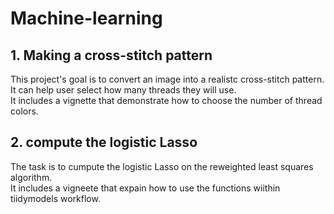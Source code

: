 # Machine-learning
## 1.  Making a cross-stitch pattern 
This project's goal is to convert an image into a realistc cross-stitch pattern.\
It can help user select how many threads they will use. \
It includes a vignette that demonstrate how to choose the number of thread colors.
## 2. compute the logistic Lasso
The task is to cumpute the logistic Lasso on the reweighted least squares algorithm.\
It includes a vigneete that expain how to use the functions wiithin tiidymodels workflow.
